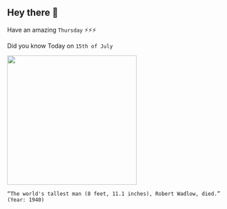 ## Hey there 👋
Have an amazing `Thursday` ⚡⚡⚡

Did you know Today on `15th of July`
 
 [<img src="https://assets.simpleviewinc.com/simpleview/image/fetch/c_fill,h_835,q_75,w_1200/https://assets.simpleviewinc.com/simpleview/image/upload/crm/riversandroutesil/Wadlow_JenniferGann0-f9c0c7bf5056a36_f9c0c966-5056-a36a-09fc831072f09a92.jpg" width="300" />](https://en.wikipedia.org/wiki/Robert_Wadlow) 
 ```
“The world's tallest man (8 feet, 11.1 inches), Robert Wadlow, died.” (Year: 1940)
```
